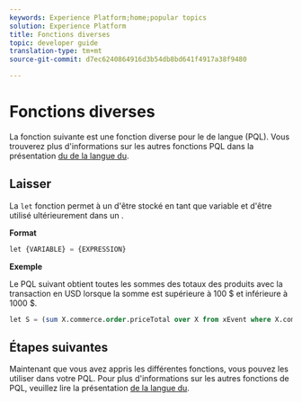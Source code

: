 ```yaml
---
keywords: Experience Platform;home;popular topics
solution: Experience Platform
title: Fonctions diverses
topic: developer guide
translation-type: tm+mt
source-git-commit: d7ec6240864916d3b54db8bd641f4917a38f9480

---
```



# Fonctions diverses

La fonction suivante est une fonction diverse pour le  de langue  (PQL). Vous trouverez plus d&#39;informations sur les autres fonctions PQL dans la présentation [du de la langue  du](./overview.md).

## Laisser

La `let` fonction permet à un  d&#39;être stocké en tant que variable et d&#39;être utilisé ultérieurement dans un .

**Format**

```sql
let {VARIABLE} = {EXPRESSION}
```

**Exemple**

Le PQL suivant obtient toutes les sommes des totaux des produits avec la transaction en USD lorsque la somme est supérieure à 100 $ et inférieure à 1000 $.

```sql
let S = (sum X.commerce.order.priceTotal over X from xEvent where X.commerce.order.currencyCode = "USD") in (S > 100 and S < 1000)
```

## Étapes suivantes

Maintenant que vous avez appris les différentes fonctions, vous pouvez les utiliser dans votre  PQL. Pour plus d&#39;informations sur les autres fonctions de PQL, veuillez lire la présentation [de la langue du](./overview.md).
